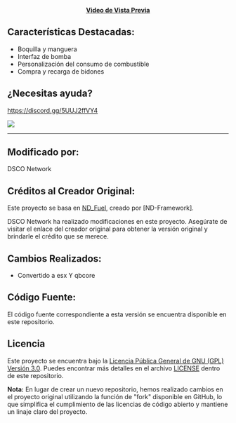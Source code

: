 <p align='center'><b><a href="https://www.youtube.com/watch?v=tQ0cL9qGqbA">Video de Vista Previa</a></b>

## Características Destacadas:
* Boquilla y manguera
* Interfaz de bomba
* Personalización del consumo de combustible
* Compra y recarga de bidones


## ¿Necesitas ayuda?
https://discord.gg/5UUJ2ffVY4

<a href="https://www.youtube.com/watch?v=tQ0cL9qGqbA"><img src="https://cdn.discordapp.com/attachments/1143757665374318752/1157084152949125280/SPOILER_image.png" /></a>

---

## Modificado por:
DSCO Network

## Créditos al Creador Original:
Este proyecto se basa en [ND_Fuel](https://github.com/ND-Framework/ND_Fuel), creado por [ND-Framework].

DSCO Network ha realizado modificaciones en este proyecto. Asegúrate de visitar el enlace del creador original para obtener la versión original y brindarle el crédito que se merece.

## Cambios Realizados:
- Convertido a esx Y qbcore

## Código Fuente:
El código fuente correspondiente a esta versión se encuentra disponible en este repositorio.

## Licencia
Este proyecto se encuentra bajo la [Licencia Pública General de GNU (GPL) Versión 3.0](https://www.gnu.org/licenses/gpl-3.0.html). Puedes encontrar más detalles en el archivo [LICENSE](license) dentro de este repositorio.

**Nota:** En lugar de crear un nuevo repositorio, hemos realizado cambios en el proyecto original utilizando la función de "fork" disponible en GitHub, lo que simplifica el cumplimiento de las licencias de código abierto y mantiene un linaje claro del proyecto.
